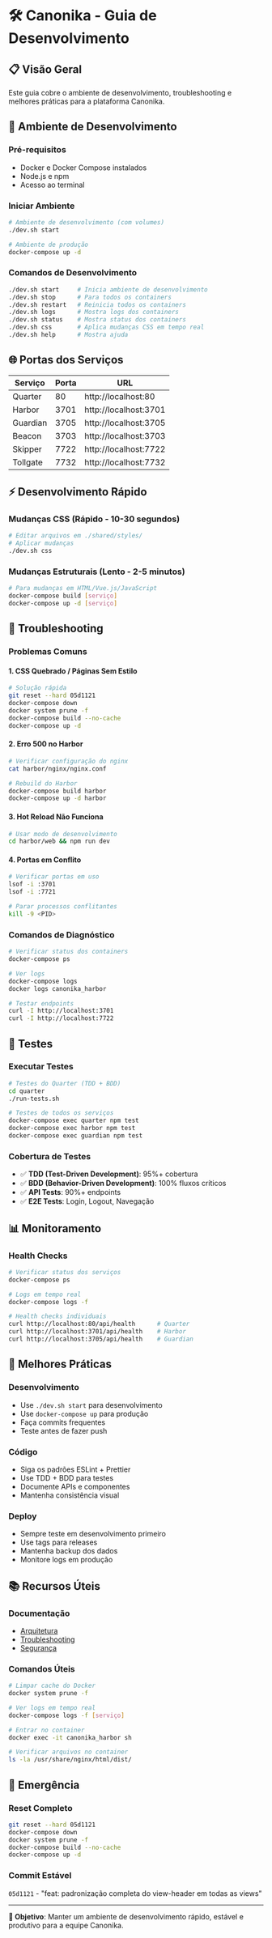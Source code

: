 # 🛠️ Canonika - Guia de Desenvolvimento

## 📋 Visão Geral

Este guia cobre o ambiente de desenvolvimento, troubleshooting e melhores práticas para a plataforma Canonika.

## 🚀 Ambiente de Desenvolvimento

### **Pré-requisitos**
- Docker e Docker Compose instalados
- Node.js e npm
- Acesso ao terminal

### **Iniciar Ambiente**
```bash
# Ambiente de desenvolvimento (com volumes)
./dev.sh start

# Ambiente de produção
docker-compose up -d
```

### **Comandos de Desenvolvimento**
```bash
./dev.sh start     # Inicia ambiente de desenvolvimento
./dev.sh stop      # Para todos os containers
./dev.sh restart   # Reinicia todos os containers
./dev.sh logs      # Mostra logs dos containers
./dev.sh status    # Mostra status dos containers
./dev.sh css       # Aplica mudanças CSS em tempo real
./dev.sh help      # Mostra ajuda
```

## 🌐 Portas dos Serviços

| Serviço | Porta | URL |
|---------|-------|-----|
| Quarter | 80 | http://localhost:80 |
| Harbor | 3701 | http://localhost:3701 |
| Guardian | 3705 | http://localhost:3705 |
| Beacon | 3703 | http://localhost:3703 |
| Skipper | 7722 | http://localhost:7722 |
| Tollgate | 7732 | http://localhost:7732 |

## ⚡ Desenvolvimento Rápido

### **Mudanças CSS (Rápido - 10-30 segundos)**
```bash
# Editar arquivos em ./shared/styles/
# Aplicar mudanças
./dev.sh css
```

### **Mudanças Estruturais (Lento - 2-5 minutos)**
```bash
# Para mudanças em HTML/Vue.js/JavaScript
docker-compose build [serviço]
docker-compose up -d [serviço]
```

## 🔧 Troubleshooting

### **Problemas Comuns**

#### 1. CSS Quebrado / Páginas Sem Estilo
```bash
# Solução rápida
git reset --hard 05d1121
docker-compose down
docker system prune -f
docker-compose build --no-cache
docker-compose up -d
```

#### 2. Erro 500 no Harbor
```bash
# Verificar configuração do nginx
cat harbor/nginx/nginx.conf

# Rebuild do Harbor
docker-compose build harbor
docker-compose up -d harbor
```

#### 3. Hot Reload Não Funciona
```bash
# Usar modo de desenvolvimento
cd harbor/web && npm run dev
```

#### 4. Portas em Conflito
```bash
# Verificar portas em uso
lsof -i :3701
lsof -i :7721

# Parar processos conflitantes
kill -9 <PID>
```

### **Comandos de Diagnóstico**
```bash
# Verificar status dos containers
docker-compose ps

# Ver logs
docker-compose logs
docker logs canonika_harbor

# Testar endpoints
curl -I http://localhost:3701
curl -I http://localhost:7722
```

## 🧪 Testes

### **Executar Testes**
```bash
# Testes do Quarter (TDD + BDD)
cd quarter
./run-tests.sh

# Testes de todos os serviços
docker-compose exec quarter npm test
docker-compose exec harbor npm test
docker-compose exec guardian npm test
```

### **Cobertura de Testes**
- ✅ **TDD (Test-Driven Development)**: 95%+ cobertura
- ✅ **BDD (Behavior-Driven Development)**: 100% fluxos críticos
- ✅ **API Tests**: 90%+ endpoints
- ✅ **E2E Tests**: Login, Logout, Navegação

## 📊 Monitoramento

### **Health Checks**
```bash
# Verificar status dos serviços
docker-compose ps

# Logs em tempo real
docker-compose logs -f

# Health checks individuais
curl http://localhost:80/api/health      # Quarter
curl http://localhost:3701/api/health    # Harbor
curl http://localhost:3705/api/health    # Guardian
```

## 🎯 Melhores Práticas

### **Desenvolvimento**
- Use `./dev.sh start` para desenvolvimento
- Use `docker-compose up` para produção
- Faça commits frequentes
- Teste antes de fazer push

### **Código**
- Siga os padrões ESLint + Prettier
- Use TDD + BDD para testes
- Documente APIs e componentes
- Mantenha consistência visual

### **Deploy**
- Sempre teste em desenvolvimento primeiro
- Use tags para releases
- Mantenha backup dos dados
- Monitore logs em produção

## 📚 Recursos Úteis

### **Documentação**
- [Arquitetura](ARCHITECTURE.md)
- [Troubleshooting](TROUBLESHOOTING.md)
- [Segurança](SECURITY.md)

### **Comandos Úteis**
```bash
# Limpar cache do Docker
docker system prune -f

# Ver logs em tempo real
docker-compose logs -f [serviço]

# Entrar no container
docker exec -it canonika_harbor sh

# Verificar arquivos no container
ls -la /usr/share/nginx/html/dist/
```

## 🚨 Emergência

### **Reset Completo**
```bash
git reset --hard 05d1121
docker-compose down
docker system prune -f
docker-compose build --no-cache
docker-compose up -d
```

### **Commit Estável**
`05d1121` - "feat: padronização completa do view-header em todas as views"

---

**🎯 Objetivo**: Manter um ambiente de desenvolvimento rápido, estável e produtivo para a equipe Canonika. 